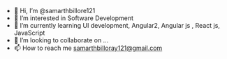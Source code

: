 - 👋 Hi, I’m @samarthbillore121
- 👀 I’m interested in Software Development 
- 🌱 I’m currently learning UI development, Angular2, Angular js , React js, JavaScript
- 💞️ I’m looking to collaborate on ...
- 📫 How to reach me samarthbilloray121@gmail.com 

<!---
samarthbillore121/samarthbillore121 is a ✨ special ✨ repository because its `README.md` (this file) appears on your GitHub profile.
You can click the Preview link to take a look at your changes.
--->
